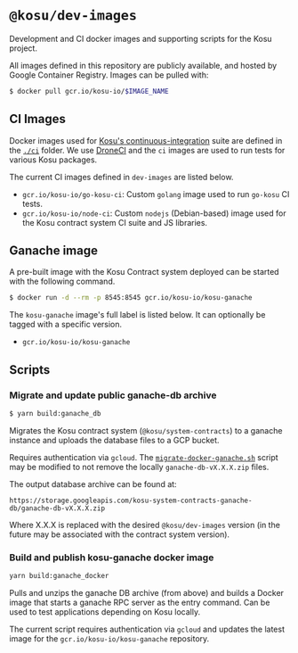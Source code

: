 # `@kosu/dev-images`

Development and CI docker images and supporting scripts for the Kosu project.

All images defined in this repository are publicly available, and hosted by Google Container Registry. Images can be pulled with:

```bash
$ docker pull gcr.io/kosu-io/$IMAGE_NAME
```

## CI Images

Docker images used for [Kosu's continuous-integration](https://ci.kosu.io) suite are defined in the [`./ci`](./ci) folder. We use [DroneCI](https://drone.io) and the `ci` images are used to run tests for various Kosu packages.

The current CI images defined in `dev-images` are listed below.

-   `gcr.io/kosu-io/go-kosu-ci`: Custom `golang` image used to run `go-kosu` CI tests.
-   `gcr.io/kosu-io/node-ci`: Custom `nodejs` (Debian-based) image used for the Kosu contract system CI suite and JS libraries.

## Ganache image

A pre-built image with the Kosu Contract system deployed can be started with the following command.

```bash
$ docker run -d --rm -p 8545:8545 gcr.io/kosu-io/kosu-ganache
```

The `kosu-ganache` image's full label is listed below. It can optionally be tagged with a specific version.

-   `gcr.io/kosu-io/kosu-ganache`

## Scripts

### Migrate and update public ganache-db archive

```bash
$ yarn build:ganache_db
```

Migrates the Kosu contract system (`@kosu/system-contracts`) to a ganache instance and uploads the database files to a GCP bucket.

Requires authentication via `gcloud`. The [`migrate-docker-ganache.sh`](./scripts/migrate-docker-ganache.sh) script may be modified to not remove the locally `ganache-db-vX.X.X.zip` files.

The output database archive can be found at:

```
https://storage.googleapis.com/kosu-system-contracts-ganache-db/ganache-db-vX.X.X.zip
```

Where X.X.X is replaced with the desired `@kosu/dev-images` version (in the future may be associated with the contract system version).

### Build and publish kosu-ganache docker image

```bash
yarn build:ganache_docker
```

Pulls and unzips the ganache DB archive (from above) and builds a Docker image that starts a ganache RPC server as the entry command. Can be used to test applications depending on Kosu locally.

The current script requires authentication via `gcloud` and updates the latest image for the `gcr.io/kosu-io/kosu-ganache` repository.
